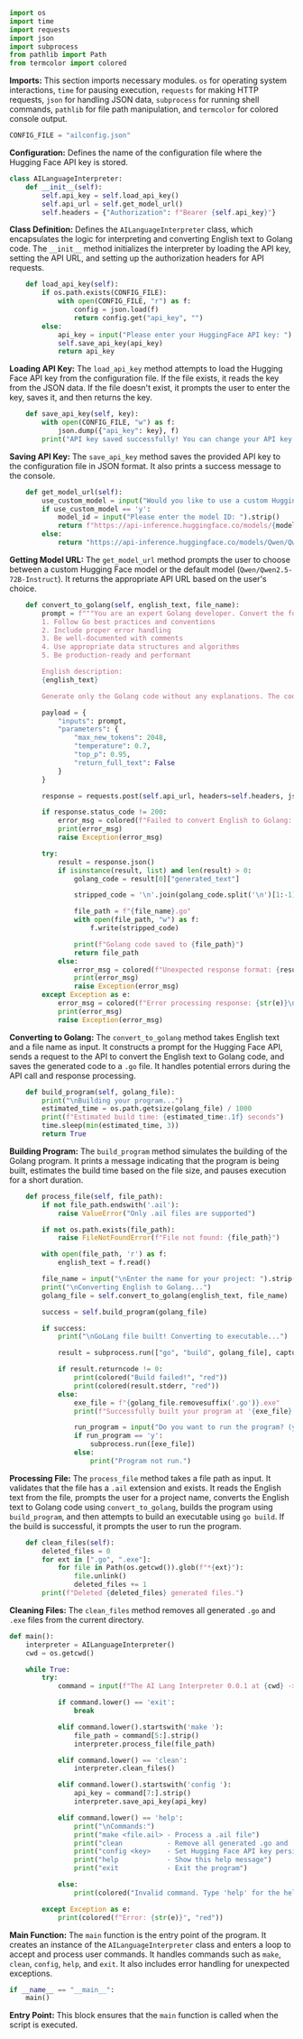 ```python
import os
import time
import requests
import json
import subprocess
from pathlib import Path
from termcolor import colored
```

**Imports:** This section imports necessary modules. `os` for operating system interactions, `time` for pausing execution, `requests` for making HTTP requests, `json` for handling JSON data, `subprocess` for running shell commands, `pathlib` for file path manipulation, and `termcolor` for colored console output.

```python
CONFIG_FILE = "ailconfig.json"
```

**Configuration:** Defines the name of the configuration file where the Hugging Face API key is stored.

```python
class AILanguageInterpreter:
    def __init__(self):
        self.api_key = self.load_api_key()
        self.api_url = self.get_model_url()
        self.headers = {"Authorization": f"Bearer {self.api_key}"}
```

**Class Definition:** Defines the `AILanguageInterpreter` class, which encapsulates the logic for interpreting and converting English text to Golang code. The `__init__` method initializes the interpreter by loading the API key, setting the API URL, and setting up the authorization headers for API requests.

```python
    def load_api_key(self):
        if os.path.exists(CONFIG_FILE):
            with open(CONFIG_FILE, "r") as f:
                config = json.load(f)
                return config.get("api_key", "")
        else:
            api_key = input("Please enter your HuggingFace API key: ")
            self.save_api_key(api_key)
            return api_key
```

**Loading API Key:** The `load_api_key` method attempts to load the Hugging Face API key from the configuration file. If the file exists, it reads the key from the JSON data. If the file doesn't exist, it prompts the user to enter the key, saves it, and then returns the key.

```python
    def save_api_key(self, key):
        with open(CONFIG_FILE, "w") as f:
            json.dump({"api_key": key}, f)
        print("API key saved successfully! You can change your API key using the 'config' command. Check the help menu for more information.")
```

**Saving API Key:** The `save_api_key` method saves the provided API key to the configuration file in JSON format. It also prints a success message to the console.

```python
    def get_model_url(self):
        use_custom_model = input("Would you like to use a custom Hugging Face model? (Default: Qwen/Qwen2.5-72B-Instruct) (y/n): ").strip().lower()
        if use_custom_model == 'y':
            model_id = input("Please enter the model ID: ").strip()
            return f"https://api-inference.huggingface.co/models/{model_id}"
        else:
            return "https://api-inference.huggingface.co/models/Qwen/Qwen2.5-72B-Instruct"
```

**Getting Model URL:** The `get_model_url` method prompts the user to choose between a custom Hugging Face model or the default model (`Qwen/Qwen2.5-72B-Instruct`). It returns the appropriate API URL based on the user's choice.

```python
    def convert_to_golang(self, english_text, file_name):
        prompt = f"""You are an expert Golang developer. Convert the following English description into clean, efficient, and idiomatic Golang code. The code should:
        1. Follow Go best practices and conventions
        2. Include proper error handling
        3. Be well-documented with comments
        4. Use appropriate data structures and algorithms
        5. Be production-ready and performant

        English description:
        {english_text}

        Generate only the Golang code without any explanations. The code should be complete and ready to compile:"""

        payload = {
            "inputs": prompt,
            "parameters": {
                "max_new_tokens": 2048,
                "temperature": 0.7,
                "top_p": 0.95,
                "return_full_text": False
            }
        }

        response = requests.post(self.api_url, headers=self.headers, json=payload)

        if response.status_code != 200:
            error_msg = colored(f"Failed to convert English to Golang: {response.text}", "red")
            print(error_msg)
            raise Exception(error_msg)

        try:
            result = response.json()
            if isinstance(result, list) and len(result) > 0:
                golang_code = result[0]["generated_text"]

                stripped_code = '\n'.join(golang_code.split('\n')[1:-1])

                file_path = f"{file_name}.go"
                with open(file_path, "w") as f:
                    f.write(stripped_code)

                print(f"Golang code saved to {file_path}")
                return file_path
            else:
                error_msg = colored(f"Unexpected response format: {result}", "red")
                print(error_msg)
                raise Exception(error_msg)
        except Exception as e:
            error_msg = colored(f"Error processing response: {str(e)}\nResponse: {response.text}", "red")
            print(error_msg)
            raise Exception(error_msg)
```

**Converting to Golang:** The `convert_to_golang` method takes English text and a file name as input. It constructs a prompt for the Hugging Face API, sends a request to the API to convert the English text to Golang code, and saves the generated code to a `.go` file. It handles potential errors during the API call and response processing.

```python
    def build_program(self, golang_file):
        print("\nBuilding your program...")
        estimated_time = os.path.getsize(golang_file) / 1000
        print(f"Estimated build time: {estimated_time:.1f} seconds")
        time.sleep(min(estimated_time, 3))
        return True
```

**Building Program:** The `build_program` method simulates the building of the Golang program. It prints a message indicating that the program is being built, estimates the build time based on the file size, and pauses execution for a short duration.

```python
    def process_file(self, file_path):
        if not file_path.endswith('.ail'):
            raise ValueError("Only .ail files are supported")

        if not os.path.exists(file_path):
            raise FileNotFoundError(f"File not found: {file_path}")

        with open(file_path, 'r') as f:
            english_text = f.read()

        file_name = input("\nEnter the name for your project: ").strip()
        print("\nConverting English to Golang...")
        golang_file = self.convert_to_golang(english_text, file_name)

        success = self.build_program(golang_file)

        if success:
            print("\nGoLang file built! Converting to executable...")

            result = subprocess.run(["go", "build", golang_file], capture_output=True, text=True)

            if result.returncode != 0:
                print(colored("Build failed!", "red"))
                print(colored(result.stderr, "red"))
            else:
                exe_file = f"{golang_file.removesuffix('.go')}.exe"
                print(f"Successfully built your program at '{exe_file}'.\n")

                run_program = input("Do you want to run the program? (y/n): ").strip().lower()
                if run_program == 'y':
                    subprocess.run([exe_file])
                else:
                    print("Program not run.")
```

**Processing File:** The `process_file` method takes a file path as input. It validates that the file has a `.ail` extension and exists. It reads the English text from the file, prompts the user for a project name, converts the English text to Golang code using `convert_to_golang`, builds the program using `build_program`, and then attempts to build an executable using `go build`. If the build is successful, it prompts the user to run the program.

```python
    def clean_files(self):
        deleted_files = 0
        for ext in [".go", ".exe"]:
            for file in Path(os.getcwd()).glob(f"*{ext}"):
                file.unlink()
                deleted_files += 1
        print(f"Deleted {deleted_files} generated files.")
```

**Cleaning Files:** The `clean_files` method removes all generated `.go` and `.exe` files from the current directory.

```python
def main():
    interpreter = AILanguageInterpreter()
    cwd = os.getcwd()

    while True:
        try:
            command = input(f"The AI Lang Interpreter 0.0.1 at {cwd} -> \n").strip()

            if command.lower() == 'exit':
                break

            elif command.lower().startswith('make '):
                file_path = command[5:].strip()
                interpreter.process_file(file_path)

            elif command.lower() == 'clean':
                interpreter.clean_files()

            elif command.lower().startswith('config '):
                api_key = command[7:].strip()
                interpreter.save_api_key(api_key)

            elif command.lower() == 'help':
                print("\nCommands:")
                print("make <file.ail> - Process a .ail file")
                print("clean           - Remove all generated .go and .exe files")
                print("config <key>    - Set Hugging Face API key persistently")
                print("help            - Show this help message")
                print("exit            - Exit the program")

            else:
                print(colored("Invalid command. Type 'help' for the help menu.", "red"))

        except Exception as e:
            print(colored(f"Error: {str(e)}", "red"))
```

**Main Function:** The `main` function is the entry point of the program. It creates an instance of the `AILanguageInterpreter` class and enters a loop to accept and process user commands. It handles commands such as `make`, `clean`, `config`, `help`, and `exit`. It also includes error handling for unexpected exceptions.

```python
if __name__ == "__main__":
    main()
```

**Entry Point:** This block ensures that the `main` function is called when the script is executed.